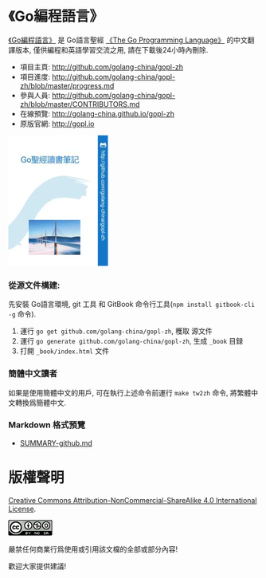 # 《Go編程語言》

[《Go編程語言》](http://golang-china.github.io/gopl-zh) 是 Go語言聖經 [《The Go Programming Language》](http://gopl.io/) 的中文翻譯版本, 僅供編程和英語學習交流之用, 請在下載後24小時內刪除.

- 項目主頁: http://github.com/golang-china/gopl-zh
- 項目進度: http://github.com/golang-china/gopl-zh/blob/master/progress.md
- 參與人員: http://github.com/golang-china/gopl-zh/blob/master/CONTRIBUTORS.md
- 在線預覽: http://golang-china.github.io/gopl-zh
- 原版官網: http://gopl.io

[![](cover_small.jpg)](https://github.com/golang-china/gopl-zh)


### 從源文件構建:

先安裝 Go語言環境, git 工具 和 GitBook 命令行工具(`npm install gitbook-cli -g` 命令).

1. 運行 `go get github.com/golang-china/gopl-zh`, 穫取 源文件
2. 運行 `go generate github.com/golang-china/gopl-zh`, 生成 `_book` 目録
3. 打開 `_book/index.html` 文件

### 簡體中文讀者

如果是使用簡體中文的用戶, 可在執行上述命令前運行 `make tw2zh` 命令, 將繁體中文轉換爲簡體中文.

### Markdown 格式預覽

- [SUMMARY-github.md](SUMMARY-github.md)

# 版權聲明

<a rel="license" href="http://creativecommons.org/licenses/by-nc-sa/4.0/">Creative Commons Attribution-NonCommercial-ShareAlike 4.0 International License</a>.

<a rel="license" href="http://creativecommons.org/licenses/by-nc-sa/4.0/"><img alt="Creative Commons License" style="border-width:0" src="./images/by-nc-sa-4.0-88x31.png"></img></a>

嚴禁任何商業行爲使用或引用該文檔的全部或部分內容!

歡迎大家提供建議!

